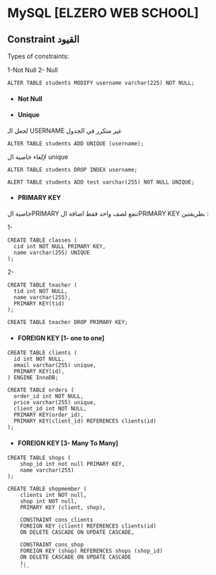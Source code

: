 # MySQL [ELZERO WEB SCHOOL]

##  Constraint القيود
Types of constraints:

1-Not Null 2- Null

```
ALTER TABLE students MODIFY username varchar(225) NOT NULL;
```

- #### Not Null

- #### Unique
لجعل الـ USERNAME غير متكرر في الجدول
```
ALTER TABLE students ADD UNIQUE (username);
```
لإلغاء خاصية ال unique
```
ALTER TABLE students DROP INDEX username;
```
```
ALERT TABLE students ADD test varchar(255) NOT NULL UNIQUE;
```
- #### PRIMARY KEY
خاصية الPRIMARY تنفع لصف واحد فقط
اضافة الPRIMARY KEY بطريقتين :

1-
```
CREATE TABLE classes (
  cid int NOT NULL PRIMARY KEY,
  name varchar(255) UNIQUE
);
```
2-
```
CREATE TABLE teacher (
  tid int NOT NULL,
  name varchar(255),
  PRIMARY KEY(tid)
);
```

```
CREATE TABLE teacher DROP PRIMARY KEY;
```
- #### FOREIGN KEY [1- one to one]
```
CREATE TABLE clients (
  id int NOT NULL,
  email varchar(255) unique,
  PRIMARY KEY(id),
) ENGINE InnoDB;
```
```
CREATE TABLE orders (
  order_id int NOT NULL,
  price varchar(255) unique,
  client_id int NOT NULL,
  PRIMARY KEY(order_id),
  PRIMARY KEY(client_id) REFERENCES clients(id)
);
```
- #### FOREIGN KEY [3- Many To Many]
```
CREATE TABLE shops (
    shop_id int not null PRIMARY KEY,
    name varchar(255)
);
```
```
CREATE TABLE shopmember (
    clients int NOT null,
    shop int NOT null,
    PRIMARY KEY (client, shop),
    
    CONSTRAINT cons_clients
    FOREIGN KEY (client) REFERENCES clients(id)
    ON DELETE CASCADE ON UPDATE CASCADE,
    
    CONSTRAINT cons_shop
    FOREIGN KEY (shop) REFERENCES shops (shop_id)
    ON DELETE CASCADE ON UPDATE CASCADE
    );
    ```
